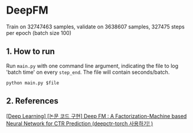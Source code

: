 # DeepFM

Train on 32747463 samples, validate on 3638607 samples, 327475 steps per epoch (batch size 100)

## 1. How to run
Run `main.py` with one command line argument, indicating the file to log 'batch time' on every `step_end`. The file will contain seconds/batch. 
```
python main.py $file
```

## 2. References
[[Deep Learning] [논문 코드 구현] Deep FM : A Factorization-Machine based Neural Network for CTR Prediction (deepctr-torch 사용하기! )](https://huidea.tistory.com/282)

